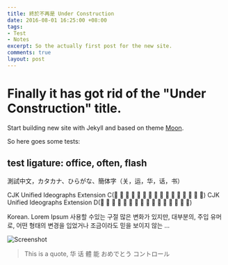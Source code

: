 ```yaml
---
title: 終於不再是 Under Construction
date: 2016-08-01 16:25:00 +08:00
tags:
- Test
- Notes
excerpt: So the actually first post for the new site.
comments: true
layout: post
---
```


# Finally it has got rid of the "Under Construction" title.

Start building new site with Jekyll and based on theme [Moon](https://github.com/TaylanTatli/Moon "Visit Moon on Github").

So here goes some tests:

## test ligature: office, often, flash

測試中文，カタカナ、ひらがな、簡体字（关，运，华，话，书）

CJK Unified Ideographs Extension C(𪜀	𪜁	𪜂	𪜃	𪜄	𪜅	𪜆	𪜇	𪜈	𪜉	𪜊	𪜋	𪜌	𪜍	𪜎	𪜏)
CJK Unified Ideographs Extension D(𫝀	𫝁	𫝂	𫝃	𫝄	𫝅	𫝆	𫝇	𫝈	𫝉	𫝊	𫝋	𫝌	𫝍	𫝎	𫝏)

Korean. Lorem Ipsum 사용할 수있는 구절 많은 변화가 있지만, 대부분의, 주입 유머로, 어떤 형태의 변경을 입었거나 조금이라도 믿을 보이지 않는 ...

![Screenshot](https://ooo.0o0.ooo/2016/08/01/579f0b2bdcc34.png)

> This is a quote, 华 话 體 能 おめでとう コントロール